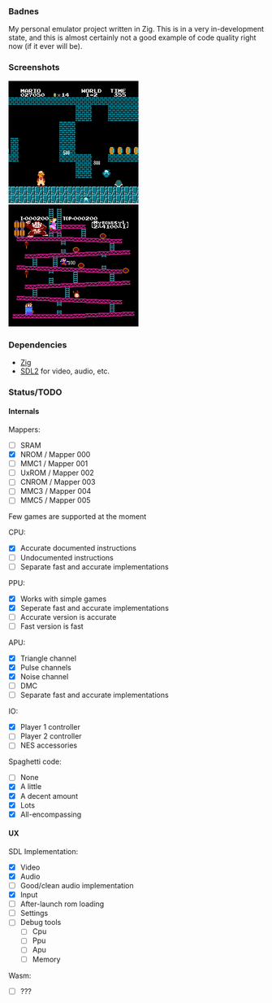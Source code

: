 ### Badnes

My personal emulator project written in Zig.
This is in a very in-development state, and this is almost certainly not a good example of code quality right now (if it ever will be).

### Screenshots

![Super Mario Bros](screenshots/SMB.png)
![Donkey Kong](screenshots/DK.png)

### Dependencies

- [Zig](https://ziglang.org/)
- [SDL2](https://www.libsdl.org/download-2.0.php) for video, audio, etc.

### Status/TODO

#### Internals

Mappers:

- [ ] SRAM
- [x] NROM / Mapper 000
- [ ] MMC1 / Mapper 001
- [ ] UxROM / Mapper 002
- [ ] CNROM / Mapper 003
- [ ] MMC3 / Mapper 004
- [ ] MMC5 / Mapper 005

Few games are supported at the moment

CPU:

- [x] Accurate documented instructions
- [ ] Undocumented instructions
- [ ] Separate fast and accurate implementations

PPU:

- [x] Works with simple games
- [x] Seperate fast and accurate implementations
- [ ] Accurate version is accurate
- [ ] Fast version is fast

APU:

- [x] Triangle channel
- [x] Pulse channels
- [x] Noise channel
- [ ] DMC
- [ ] Separate fast and accurate implementations

IO:

- [x] Player 1 controller
- [ ] Player 2 controller
- [ ] NES accessories

Spaghetti code:

- [ ] None
- [x] A little
- [x] A decent amount
- [x] Lots
- [x] All-encompassing

#### UX

SDL Implementation:

- [x] Video
- [x] Audio
- [ ] Good/clean audio implementation
- [x] Input
- [ ] After-launch rom loading
- [ ] Settings
- [ ] Debug tools
    - [ ] Cpu
    - [ ] Ppu
    - [ ] Apu
    - [ ] Memory

Wasm:

- [ ] ???
